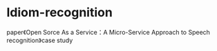 # Idiom-recognition
paper《Open Sorce As a Service：A Micro-Service Approach to Speech recognition》case study 

